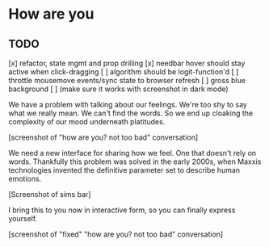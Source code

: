 # How are you

## TODO

[x] refactor, state mgmt and prop drilling
[x] needbar hover should stay active when click-dragging
[ ] algorithm should be logit-function'd
[ ] throttle mousemove events/sync state to browser refresh
[ ] gross blue background
[ ] (make sure it works with screenshot in dark mode)

We have a problem with talking about our feelings. We're too shy to say what we really mean. We can't find the words. So we end up cloaking the complexity of our mood underneath platitudes.

[screenshot of "how are you? not too bad" conversation]

We need a new interface for sharing how we feel. One that doesn't rely on words. Thankfully this problem was solved in the early 2000s, when Maxxis technologies invented the definitive parameter set to describe human emotions.

[Screenshot of sims bar]

I bring this to you now in interactive form, so you can finally express yourself.

[screenshot of "fixed" "how are you? not too bad" conversation]